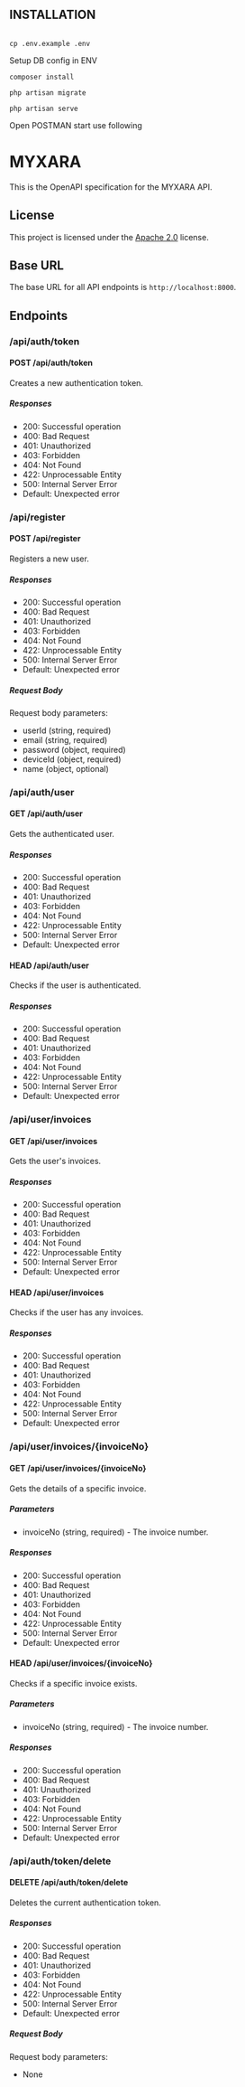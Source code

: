 ## INSTALLATION

```

cp .env.example .env
```
Setup DB config in ENV

```
composer install

php artisan migrate

php artisan serve
```

Open POSTMAN start use following

# MYXARA

This is the OpenAPI specification for the MYXARA API.

## License

This project is licensed under the [Apache 2.0](https://www.apache.org/licenses/LICENSE-2.0.html) license.

## Base URL

The base URL for all API endpoints is `http://localhost:8000`.

## Endpoints

### /api/auth/token

#### POST /api/auth/token

Creates a new authentication token.

##### Responses

- 200: Successful operation
- 400: Bad Request
- 401: Unauthorized
- 403: Forbidden
- 404: Not Found
- 422: Unprocessable Entity
- 500: Internal Server Error
- Default: Unexpected error

### /api/register

#### POST /api/register

Registers a new user.

##### Responses

- 200: Successful operation
- 400: Bad Request
- 401: Unauthorized
- 403: Forbidden
- 404: Not Found
- 422: Unprocessable Entity
- 500: Internal Server Error
- Default: Unexpected error

##### Request Body

Request body parameters:

- userId (string, required)
- email (string, required)
- password (object, required)
- deviceId (object, required)
- name (object, optional)

### /api/auth/user

#### GET /api/auth/user

Gets the authenticated user.

##### Responses

- 200: Successful operation
- 400: Bad Request
- 401: Unauthorized
- 403: Forbidden
- 404: Not Found
- 422: Unprocessable Entity
- 500: Internal Server Error
- Default: Unexpected error

#### HEAD /api/auth/user

Checks if the user is authenticated.

##### Responses

- 200: Successful operation
- 400: Bad Request
- 401: Unauthorized
- 403: Forbidden
- 404: Not Found
- 422: Unprocessable Entity
- 500: Internal Server Error
- Default: Unexpected error

### /api/user/invoices

#### GET /api/user/invoices

Gets the user's invoices.

##### Responses

- 200: Successful operation
- 400: Bad Request
- 401: Unauthorized
- 403: Forbidden
- 404: Not Found
- 422: Unprocessable Entity
- 500: Internal Server Error
- Default: Unexpected error

#### HEAD /api/user/invoices

Checks if the user has any invoices.

##### Responses

- 200: Successful operation
- 400: Bad Request
- 401: Unauthorized
- 403: Forbidden
- 404: Not Found
- 422: Unprocessable Entity
- 500: Internal Server Error
- Default: Unexpected error

### /api/user/invoices/{invoiceNo}

#### GET /api/user/invoices/{invoiceNo}

Gets the details of a specific invoice.

##### Parameters

- invoiceNo (string, required) - The invoice number.

##### Responses

- 200: Successful operation
- 400: Bad Request
- 401: Unauthorized
- 403: Forbidden
- 404: Not Found
- 422: Unprocessable Entity
- 500: Internal Server Error
- Default: Unexpected error

#### HEAD /api/user/invoices/{invoiceNo}

Checks if a specific invoice exists.

##### Parameters

- invoiceNo (string, required) - The invoice number.

##### Responses

- 200: Successful operation
- 400: Bad Request
- 401: Unauthorized
- 403: Forbidden
- 404: Not Found
- 422: Unprocessable Entity
- 500: Internal Server Error
- Default: Unexpected error

### /api/auth/token/delete

#### DELETE /api/auth/token/delete

Deletes the current authentication token.

##### Responses

- 200: Successful operation
- 400: Bad Request
- 401: Unauthorized
- 403: Forbidden
- 404: Not Found
- 422: Unprocessable Entity
- 500: Internal Server Error
- Default: Unexpected error

##### Request Body

Request body parameters:

- None

